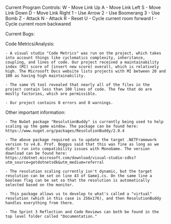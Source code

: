 ﻿Current Program Controls: 	W - Move Link Up
				A - Move Link Left
				S - Move Link Down
				D - Move Link Right
				1 - Use Arrow
				2 - Use Boomerang
				3 - Use Bomb
				Z - Attack
				N - Attack
				R - Reset
				U - Cycle current room forward
				I - Cycle current room backwared


Current Bugs:


Code Metrics/Analysis:

	- A visual studio "Code Metrics" was run on the project, which takes into account things like cyclomatics complexity, inheritance, coupling, and lines of code. Our project received a maintainability index (MI) score of [insert new score] overall, which is relatively high. The Microsoft Docs website lists projects with MI between 20 and 100 as having high maintainability.

	- The same VS tool revealed that nearly all of the files in the project contain less than 100 lines of code. The few that do are mostly factories, which are permissible.

	- Our project contains 0 errors and 0 warnings.


Other important information:

	- The NuGet package "ResolutionBuddy" is currently being used to help scaling up the game window. The package can be found here: https://www.nuget.org/packages/ResolutionBuddy/2.0.4

	- The above package required us to update the target .NETFramework version to v4.8. Prof. Boggus said that this was fine as long as we didn't run into compatibility issues with MonoGame. The version download can be found here: https://dotnet.microsoft.com/download/visual-studio-sdks?utm_source=getdotnetsdk&utm_medium=referral

	- The resolution scaling currently isn't dynamic, but the target resolution can be set on line 43 of Game1.cs. On the same line a boolean flag can be set so that the resolution is automatically selected based on the monitor.

	- This package allows us to develop to what's called a "virtual" resolution (which in this case is 256x176), and then ResolutionBuddy handles everything from there.

	- The Sprint 3 Reflection and Code Reviews can both be found in the top level folder called "Documentation."